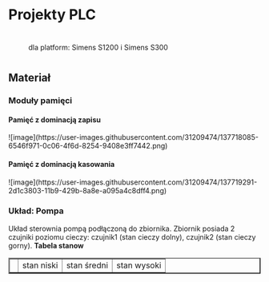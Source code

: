 <h1>Projekty PLC</h1>
<div style="margin:40px 40px;">dla platform: Simens S1200 i Simens S300</div>

<h2>Materiał</h2>
<h3>Moduły pamięci</h3>
<h4>Pamięć z dominacją zapisu</h4>
![image](https://user-images.githubusercontent.com/31209474/137718085-6546f971-0c06-4f6d-8254-9408e3ff7442.png)
<h4>Pamięć z dominacją kasowania</h4>
![image](https://user-images.githubusercontent.com/31209474/137719291-2d1c3803-11b9-429b-8a8e-a095a4c8dff4.png)
<h3>Układ: Pompa </h3>
Układ sterownia pompą podłączoną do zbiornika. Zbiornik posiada 2 czujniki poziomu cieczy: czujnik1 (stan cieczy dolny), czujnik2 (stan cieczy gorny).
<b>Tabela stanow</b>
<table border="2px" color="black">
  <th>
    <td>stan niski</td>
    <td>stan średni</td>
    <td>stan wysoki</td>
  </th>
</table>

